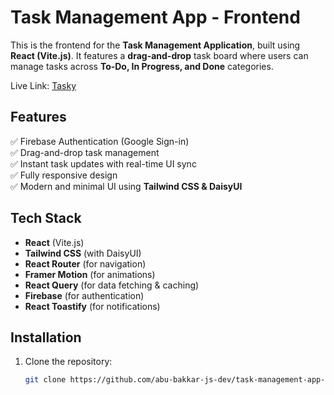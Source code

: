 # Task Management App - Frontend

This is the frontend for the **Task Management Application**, built using **React (Vite.js)**. It features a **drag-and-drop** task board where users can manage tasks across **To-Do, In Progress, and Done** categories.

Live Link: [Tasky](https://task-management-app-client-five.vercel.app/)

## Features
✅ Firebase Authentication (Google Sign-in)  
✅ Drag-and-drop task management  
✅ Instant task updates with real-time UI sync  
✅ Fully responsive design  
✅ Modern and minimal UI using **Tailwind CSS & DaisyUI**

## Tech Stack
- **React** (Vite.js)
- **Tailwind CSS** (with DaisyUI)
- **React Router** (for navigation)
- **Framer Motion** (for animations)
- **React Query** (for data fetching & caching)
- **Firebase** (for authentication)
- **React Toastify** (for notifications)

## Installation
1. Clone the repository:
   ```sh
   git clone https://github.com/abu-bakkar-js-dev/task-management-app-client.git
